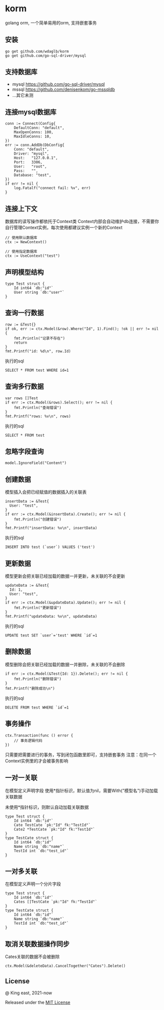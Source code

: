 # korm
golang orm, 一个简单易用的orm, 支持嵌套事务

## 安装
```
go get github.com/wdaglb/korm
go get github.com/go-sql-driver/mysql
```

## 支持数据库

* mysql https://github.com/go-sql-driver/mysql
* mssql https://github.com/denisenkom/go-mssqldb
* ...其它未测

## 连接mysql数据库

```
conn := Connect(Config{
    DefaultConn: "default",
    MaxOpenConns: 100,
    MaxIdleConns: 10,
})
err := conn.AddDb(DbConfig{
    Conn: "default",
    Driver: "mysql",
    Host:   "127.0.0.1",
    Port:   3306,
    User:   "root",
    Pass:   "",
    Database: "test",
})
if err != nil {
    log.Fatalf("connect fail: %v", err)
}
```

## 连接上下文
数据库的读写操作都依托于Context类
Context内部会自动维护db连接，不需要你自行管理Context实例，每次使用都建议实例一个新的Context
```
// 使用默认数据库
ctx := NewContext()

// 使用指定数据库
ctx := UseContext("test")
```

## 声明模型结构
```
type Test struct {
	Id int64 `db:"id"`
	User string `db:"user"`
}
```

## 查询一行数据
```
row := &Test{}
if ok, err := ctx.Model(&row).Where("Id", 1).Find(); !ok || err != nil {
    fmt.Println("记录不存在")
    return
}
fmt.Printf("id: %d\n", row.Id)
```
执行的sql
```
SELECT * FROM test WHERE id=1
```

## 查询多行数据
```
var rows []Test
if err := ctx.Model(&rows).Select(); err != nil {
    fmt.Println("查询错误")
}
fmt.Printf("rows: %v\n", rows)
```
执行的sql
```
SELECT * FROM test
```

## 忽略字段查询

```
model.IgnoreField("Content")
```

## 创建数据
模型插入会把已经赋值的数据插入的关联表
```
insertData := &Test{
  User: "test",
}
if err := ctx.Model(&insertData).Create(); err != nil {
    fmt.Println("创建错误")
}
fmt.Printf("insertData: %v\n", insertData)
```
执行的sql
```
INSERT INTO test (`user`) VALUES ('test')
```

## 更新数据
模型更新会把关联已经加载的数据一并更新，未关联的不会更新
```
updateData := &Test{
  Id: 1,
  User: "test",
}
if err := ctx.Model(&updateData).Update(); err != nil {
    fmt.Println("更新错误")
}
fmt.Printf("updateData: %v\n", updateData)
```
执行的sql
```
UPDATE test SET `user`='test' WHERE `id`=1
```

## 删除数据
模型删除会把关联已经加载的数据一并删除，未关联的不会删除
```
if err := ctx.Model(&Test{Id: 1}).Delete(); err != nil {
    fmt.Println("删除错误")
}
fmt.Printf("删除成功\n")
```
执行的sql
```
DELETE FROM test WHERE `id`=1
```

## 事务操作
```
ctx.Transaction(func () error {
    // 事务逻辑代码
})
```
只需要把需要进行的事务，写到闭包函数里即可，支持嵌套事务
注意：在同一个Context实例里的才会被事务影响

## 一对一关联

在模型定义声明字段
使用*指针标识，默认值为nil，需要With("模型名")手动加载关联数据

未使用*指针标识，则默认自动加载关联数据

```
type Test struct {
	Id int64 `db:"id"`
	Cate TestCate `pk:"Id" fk:"TestId"`
	Cate2 *TestCate `pk:"Id" fk:"TestId"`
}
type TestCate struct {
	Id int64 `db:"id"`
	Name string `db:"name"`
	TestId int `db:"test_id"`
}
```

## 一对多关联

在模型定义声明一个分片字段

```
type Test struct {
	Id int64 `db:"id"`
	Cates []TestCate `pk:"Id" fk:"TestId"`
}
type TestCate struct {
	Id int64 `db:"id"`
	Name string `db:"name"`
	TestId int `db:"test_id"`
}
```

## 取消关联数据操作同步
Cates关联的数据不会被删除
```
ctx.Model(&deleteData).CancelTogether("Cates").Delete()
```

## License
@ King east, 2021-now

Released under the [MIT License](https://github.com/wdaglb/korm/blob/main/LICENSE)
